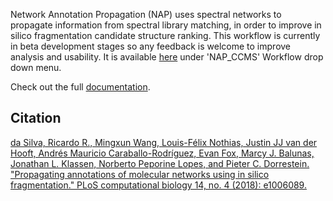 
Network Annotation Propagation (NAP) uses spectral networks to propagate information from spectral library matching, in order to improve in silico fragmentation candidate structure ranking. This workflow is currently in beta development stages so any feedback is welcome to improve analysis and usability. It is available [here](https://proteomics2.ucsd.edu/ProteoSAFe/?params={%22workflow%22:%22NAP_CCMS2%22}) under 'NAP_CCMS' Workflow drop down menu.

Check out the full [documentation](https://github.com/DorresteinLaboratory/NAP_ProteoSAFe/blob/master/supplementar_tool_manual_documentation.pdf).

## Citation

[da Silva, Ricardo R., Mingxun Wang, Louis-Félix Nothias, Justin JJ van der Hooft, Andrés Mauricio Caraballo-Rodríguez, Evan Fox, Marcy J. Balunas, Jonathan L. Klassen, Norberto Peporine Lopes, and Pieter C. Dorrestein. "Propagating annotations of molecular networks using in silico fragmentation." PLoS computational biology 14, no. 4 (2018): e1006089.](http://journals.plos.org/ploscompbiol/article?id=10.1371/journal.pcbi.1006089)
